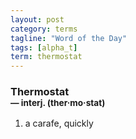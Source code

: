 ```yaml
---
layout: post
category: terms
tagline: "Word of the Day"
tags: [alpha_t]
term: thermostat
---
```


<h3>Thermostat<br/> <small>&mdash; interj. (ther<span>&middot;</span>mo<span>&middot;</span>stat)</small></h3>
<p><ol>
<li>a carafe, quickly</li>
</ol></p>
